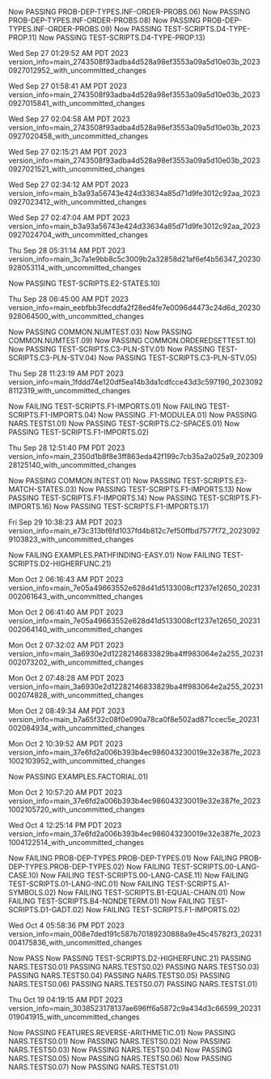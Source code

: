Now PASSING PROB-DEP-TYPES.INF-ORDER-PROBS.06)
Now PASSING PROB-DEP-TYPES.INF-ORDER-PROBS.08)
Now PASSING PROB-DEP-TYPES.INF-ORDER-PROBS.09)
Now PASSING TEST-SCRIPTS.D4-TYPE-PROP.11)
Now PASSING TEST-SCRIPTS.D4-TYPE-PROP.13)
 
Wed Sep 27 01:29:52 AM PDT 2023
version_info=main_2743508f93adba4d528a98ef3553a09a5d10e03b_20230927012952_with_uncommitted_changes
 
 
Wed Sep 27 01:58:41 AM PDT 2023
version_info=main_2743508f93adba4d528a98ef3553a09a5d10e03b_20230927015841_with_uncommitted_changes
 
 
Wed Sep 27 02:04:58 AM PDT 2023
version_info=main_2743508f93adba4d528a98ef3553a09a5d10e03b_20230927020458_with_uncommitted_changes
 
 
Wed Sep 27 02:15:21 AM PDT 2023
version_info=main_2743508f93adba4d528a98ef3553a09a5d10e03b_20230927021521_with_uncommitted_changes
 
 
Wed Sep 27 02:34:12 AM PDT 2023
version_info=main_b3a93a56743e424d33634a85d71d9fe3012c92aa_20230927023412_with_uncommitted_changes
 
 
Wed Sep 27 02:47:04 AM PDT 2023
version_info=main_b3a93a56743e424d33634a85d71d9fe3012c92aa_20230927024704_with_uncommitted_changes
 
 
Thu Sep 28 05:31:14 AM PDT 2023
version_info=main_3c7a1e9bb8c5c3009b2a32858d21af6ef4b56347_20230928053114_with_uncommitted_changes
 
Now PASSING TEST-SCRIPTS.E2-STATES.10)
 
Thu Sep 28 06:45:00 AM PDT 2023
version_info=main_eebfbb3fecddfa2f28ed4fe7e0096d4473c24d6d_20230928064500_with_uncommitted_changes
 
Now PASSING COMMON.NUMTEST.03)
Now PASSING COMMON.NUMTEST.09)
Now PASSING COMMON.ORDEREDSETTEST.10)
Now PASSING TEST-SCRIPTS.C3-PLN-STV.01)
Now PASSING TEST-SCRIPTS.C3-PLN-STV.04)
Now PASSING TEST-SCRIPTS.C3-PLN-STV.05)
 
Thu Sep 28 11:23:19 AM PDT 2023
version_info=main_1fddd74e120df5ea14b3da1cdfcce43d3c597190_20230928112319_with_uncommitted_changes
 
Now FAILING TEST-SCRIPTS.F1-IMPORTS.01)
Now FAILING TEST-SCRIPTS.F1-IMPORTS.04)
Now PASSING .F1-MODULEA.01)
Now PASSING NARS.TESTS1.01)
Now PASSING TEST-SCRIPTS.C2-SPACES.01)
Now PASSING TEST-SCRIPTS.F1-IMPORTS.02)
 
Thu Sep 28 12:51:40 PM PDT 2023
version_info=main_2350d1b8f8e3ff863eda42f199c7cb35a2a025a9_20230928125140_with_uncommitted_changes
 
Now PASSING COMMON.INTEST.01)
Now PASSING TEST-SCRIPTS.E3-MATCH-STATES.03)
Now PASSING TEST-SCRIPTS.F1-IMPORTS.13)
Now PASSING TEST-SCRIPTS.F1-IMPORTS.14)
Now PASSING TEST-SCRIPTS.F1-IMPORTS.16)
Now PASSING TEST-SCRIPTS.F1-IMPORTS.17)
 
Fri Sep 29 10:38:23 AM PDT 2023
version_info=main_e73c313bf6fd1037fd4b812c7ef50ffbd7577f72_20230929103823_with_uncommitted_changes
 
Now FAILING EXAMPLES.PATHFINDING-EASY.01)
Now FAILING TEST-SCRIPTS.D2-HIGHERFUNC.21)
 
Mon Oct 2 06:16:43 AM PDT 2023
version_info=main_7e05a49663552e628d41d5133008cf1237e12650_20231002061643_with_uncommitted_changes
 
 
Mon Oct 2 06:41:40 AM PDT 2023
version_info=main_7e05a49663552e628d41d5133008cf1237e12650_20231002064140_with_uncommitted_changes
 
 
Mon Oct 2 07:32:02 AM PDT 2023
version_info=main_3a6930e2d12282146833829ba4ff983064e2a255_20231002073202_with_uncommitted_changes
 
 
Mon Oct 2 07:48:28 AM PDT 2023
version_info=main_3a6930e2d12282146833829ba4ff983064e2a255_20231002074828_with_uncommitted_changes
 
 
Mon Oct 2 08:49:34 AM PDT 2023
version_info=main_b7a65f32c08f0e090a78ca0f8e502ad871ccec5e_20231002084934_with_uncommitted_changes
 
 
Mon Oct 2 10:39:52 AM PDT 2023
version_info=main_37e6fd2a006b393b4ec986043230019e32e387fe_20231002103952_with_uncommitted_changes
 
Now PASSING EXAMPLES.FACTORIAL.01)
 
Mon Oct 2 10:57:20 AM PDT 2023
version_info=main_37e6fd2a006b393b4ec986043230019e32e387fe_20231002105720_with_uncommitted_changes
 
 
Wed Oct 4 12:25:14 PM PDT 2023
version_info=main_37e6fd2a006b393b4ec986043230019e32e387fe_20231004122514_with_uncommitted_changes
 
Now FAILING PROB-DEP-TYPES.PROB-DEP-TYPES.01)
Now FAILING PROB-DEP-TYPES.PROB-DEP-TYPES.02)
Now FAILING TEST-SCRIPTS.00-LANG-CASE.10)
Now FAILING TEST-SCRIPTS.00-LANG-CASE.11)
Now FAILING TEST-SCRIPTS.01-LANG-INC.01)
Now FAILING TEST-SCRIPTS.A1-SYMBOLS.02)
Now FAILING TEST-SCRIPTS.B1-EQUAL-CHAIN.01)
Now FAILING TEST-SCRIPTS.B4-NONDETERM.01)
Now FAILING TEST-SCRIPTS.D1-GADT.02)
Now FAILING TEST-SCRIPTS.F1-IMPORTS.02)
 
Wed Oct 4 05:58:36 PM PDT 2023
version_info=main_008e7ded191c587b70189230888a9e45c45782f3_20231004175836_with_uncommitted_changes
 
Now PASS
Now PASSING TEST-SCRIPTS.D2-HIGHERFUNC.21)
PASSING NARS.TESTS0.01)
PASSING NARS.TESTS0.02)
PASSING NARS.TESTS0.03)
PASSING NARS.TESTS0.04)
PASSING NARS.TESTS0.05)
PASSING NARS.TESTS0.06)
PASSING NARS.TESTS0.07)
PASSING NARS.TESTS1.01)
 
Thu Oct 19 04:19:15 AM PDT 2023
version_info=main_3038523178137ae696ff6a5872c9a434d3c66599_20231019041915_with_uncommitted_changes
 
Now PASSING FEATURES.REVERSE-ARITHMETIC.01)
Now PASSING NARS.TESTS0.01)
Now PASSING NARS.TESTS0.02)
Now PASSING NARS.TESTS0.03)
Now PASSING NARS.TESTS0.04)
Now PASSING NARS.TESTS0.05)
Now PASSING NARS.TESTS0.06)
Now PASSING NARS.TESTS0.07)
Now PASSING NARS.TESTS1.01)
